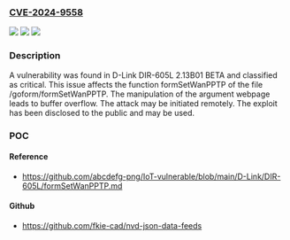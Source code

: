 ### [CVE-2024-9558](https://cve.mitre.org/cgi-bin/cvename.cgi?name=CVE-2024-9558)
![](https://img.shields.io/static/v1?label=Product&message=DIR-605L&color=blue)
![](https://img.shields.io/static/v1?label=Version&message=%3D%202.13B01%20BETA%20&color=brighgreen)
![](https://img.shields.io/static/v1?label=Vulnerability&message=Buffer%20Overflow&color=brighgreen)

### Description

A vulnerability was found in D-Link DIR-605L 2.13B01 BETA and classified as critical. This issue affects the function formSetWanPPTP of the file /goform/formSetWanPPTP. The manipulation of the argument webpage leads to buffer overflow. The attack may be initiated remotely. The exploit has been disclosed to the public and may be used.

### POC

#### Reference
- https://github.com/abcdefg-png/IoT-vulnerable/blob/main/D-Link/DIR-605L/formSetWanPPTP.md

#### Github
- https://github.com/fkie-cad/nvd-json-data-feeds

